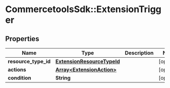 # CommercetoolsSdk::ExtensionTrigger

## Properties
Name | Type | Description | Notes
------------ | ------------- | ------------- | -------------
**resource_type_id** | [**ExtensionResourceTypeId**](ExtensionResourceTypeId.md) |  | [optional] 
**actions** | [**Array&lt;ExtensionAction&gt;**](ExtensionAction.md) |  | [optional] 
**condition** | **String** |  | [optional] 

